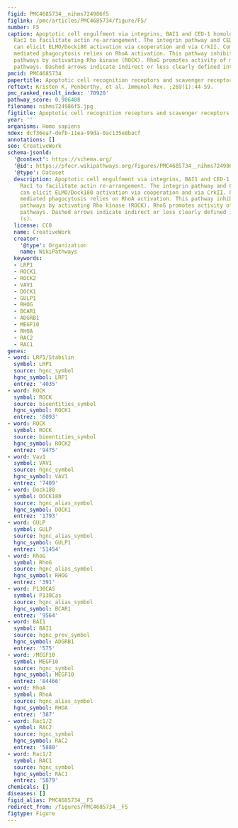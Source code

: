 ```yaml
---
figid: PMC4685734__nihms724986f5
figlink: /pmc/articles/PMC4685734/figure/F5/
number: F5
caption: Apoptotic cell engulfment via integrins, BAI1 and CED-1 homologs utilize
  Rac1 to facilitate actin re-arrangement. The integrin pathway and CED-1 pathway
  can elicit ELMO/Dock180 activation via cooperation and via CrkII. Complement receptor
  mediated phagocytosis relies on RhoA activation. This pathway inhibits other engulfment
  pathways by activating Rho kinase (ROCK). RhoG promotes activity of multiple engulfment
  pathways. Dashed arrows indicate indirect or less clearly defined interaction (s).
pmcid: PMC4685734
papertitle: Apoptotic cell recognition receptors and scavenger receptors.
reftext: Kristen K. Penberthy, et al. Immunol Rev. ;269(1):44-59.
pmc_ranked_result_index: '70920'
pathway_score: 0.906488
filename: nihms724986f5.jpg
figtitle: Apoptotic cell recognition receptors and scavenger receptors
year: ''
organisms: Homo sapiens
ndex: dcf36ea7-defb-11ea-99da-0ac135e8bacf
annotations: []
seo: CreativeWork
schema-jsonld:
  '@context': https://schema.org/
  '@id': https://pfocr.wikipathways.org/figures/PMC4685734__nihms724986f5.html
  '@type': Dataset
  description: Apoptotic cell engulfment via integrins, BAI1 and CED-1 homologs utilize
    Rac1 to facilitate actin re-arrangement. The integrin pathway and CED-1 pathway
    can elicit ELMO/Dock180 activation via cooperation and via CrkII. Complement receptor
    mediated phagocytosis relies on RhoA activation. This pathway inhibits other engulfment
    pathways by activating Rho kinase (ROCK). RhoG promotes activity of multiple engulfment
    pathways. Dashed arrows indicate indirect or less clearly defined interaction
    (s).
  license: CC0
  name: CreativeWork
  creator:
    '@type': Organization
    name: WikiPathways
  keywords:
  - LRP1
  - ROCK1
  - ROCK2
  - VAV1
  - DOCK1
  - GULP1
  - RHOG
  - BCAR1
  - ADGRB1
  - MEGF10
  - RHOA
  - RAC2
  - RAC1
genes:
- word: LRP1/Stabilin
  symbol: LRP1
  source: hgnc_symbol
  hgnc_symbol: LRP1
  entrez: '4035'
- word: ROCK
  symbol: ROCK
  source: bioentities_symbol
  hgnc_symbol: ROCK1
  entrez: '6093'
- word: ROCK
  symbol: ROCK
  source: bioentities_symbol
  hgnc_symbol: ROCK2
  entrez: '9475'
- word: Vav1
  symbol: VAV1
  source: hgnc_symbol
  hgnc_symbol: VAV1
  entrez: '7409'
- word: Dock180
  symbol: DOCK180
  source: hgnc_alias_symbol
  hgnc_symbol: DOCK1
  entrez: '1793'
- word: GULP
  symbol: GULP
  source: hgnc_alias_symbol
  hgnc_symbol: GULP1
  entrez: '51454'
- word: RhoG
  symbol: RhoG
  source: hgnc_alias_symbol
  hgnc_symbol: RHOG
  entrez: '391'
- word: P130CAS
  symbol: P130Cas
  source: hgnc_alias_symbol
  hgnc_symbol: BCAR1
  entrez: '9564'
- word: BAI1
  symbol: BAI1
  source: hgnc_prev_symbol
  hgnc_symbol: ADGRB1
  entrez: '575'
- word: /MEGF10
  symbol: MEGF10
  source: hgnc_symbol
  hgnc_symbol: MEGF10
  entrez: '84466'
- word: RhoA
  symbol: RhoA
  source: hgnc_alias_symbol
  hgnc_symbol: RHOA
  entrez: '387'
- word: Rac1/2
  symbol: RAC2
  source: hgnc_symbol
  hgnc_symbol: RAC2
  entrez: '5880'
- word: Rac1/2
  symbol: RAC1
  source: hgnc_symbol
  hgnc_symbol: RAC1
  entrez: '5879'
chemicals: []
diseases: []
figid_alias: PMC4685734__F5
redirect_from: /figures/PMC4685734__F5
figtype: Figure
---
```

